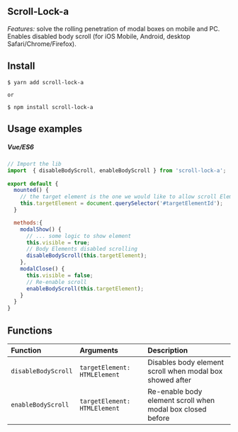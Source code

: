 ## Scroll-Lock-a
*Features:*
solve the rolling penetration of modal boxes on mobile and PC.
Enables disabled body scroll (for iOS Mobile, Android, desktop Safari/Chrome/Firefox).

## Install
    
    $ yarn add scroll-lock-a
    
    or
    
    $ npm install scroll-lock-a

## Usage examples
##### Vue/ES6

```javascript
// Import the lib
import  { disableBodyScroll, enableBodyScroll } from 'scroll-lock-a';
  
export default {
  mounted() {
    // the target element is the one we would like to allow scroll Element
    this.targetElement = document.querySelector('#targetElementId');
  }

  methods:{
    modalShow() {
      // ... some logic to show element
      this.visible = true;
      // Body Elements disabled scrolling
      disableBodyScroll(this.targetElement); 
    },
    modalClose() {
      this.visible = false;
      // Re-enable scroll 
      enableBodyScroll(this.targetElement);
    }
  }
}
```

## Functions

| Function | Arguments | Description |
| :--- | :--- | :--- |
| `disableBodyScroll` | `targetElement: HTMLElement` | Disables body element scroll when modal box showed  after |
| `enableBodyScroll` | `targetElement: HTMLElement` | Re-enable body element scroll when modal box closed  before |

